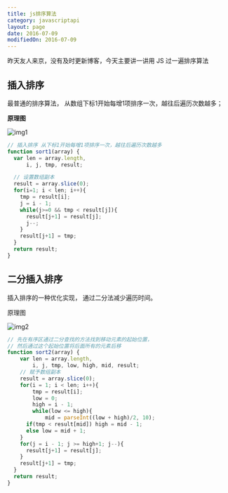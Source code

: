 ```yaml
---
title: js排序算法
category: javascriptapi
layout: page
date: 2016-07-09
modifiedOn: 2016-07-09
---
```


昨天友人来京，没有及时更新博客，今天主要讲一讲用 JS 过一遍排序算法

## 插入排序

最普通的排序算法， 从数组下标1开始每增1项排序一次，越往后遍历次数越多；

**原理图**

![img1](http://upload-images.jianshu.io/upload_images/615809-bd7f2c13adb76758.png?imageMogr2/auto-orient/strip%7CimageView2/2/w/1240)

```javascript
// 插入排序 从下标1开始每增1项排序一次，越往后遍历次数越多
function sort1(array) {
  var len = array.length,
      i, j, tmp, result;

  // 设置数组副本
  result = array.slice(0);
  for(i=1; i < len; i++){
    tmp = result[i];
    j = i - 1;
    while(j>=0 && tmp < result[j]){
      result[j+1] = result[j];
      j--;
    }
    result[j+1] = tmp;
  }
  return result;
}
```

## 二分插入排序

插入排序的一种优化实现， 通过二分法减少遍历时间。

原理图

![img2](http://upload-images.jianshu.io/upload_images/615809-771d11316d4d2892.jpg?imageMogr2/auto-orient/strip%7CimageView2/2/w/1240)

```javascript
// 先在有序区通过二分查找的方法找到移动元素的起始位置，
// 然后通过这个起始位置将后面所有的元素后移
function sort2(array) {
    var len = array.length,
        i, j, tmp, low, high, mid, result;
    // 赋予数组副本
    result = array.slice(0);
    for(i = 1; i < len; i++){
        tmp = result[i];
        low = 0;
        high = i - 1;
        while(low <= high){
            mid = parseInt((low + high)/2, 10);
      if(tmp < result[mid]) high = mid - 1;
      else low = mid + 1;
    }
    for(j = i - 1; j >= high+1; j--){
      result[j+1] = result[j];            
    }
    result[j+1] = tmp;
  }
  return result;
}
```












